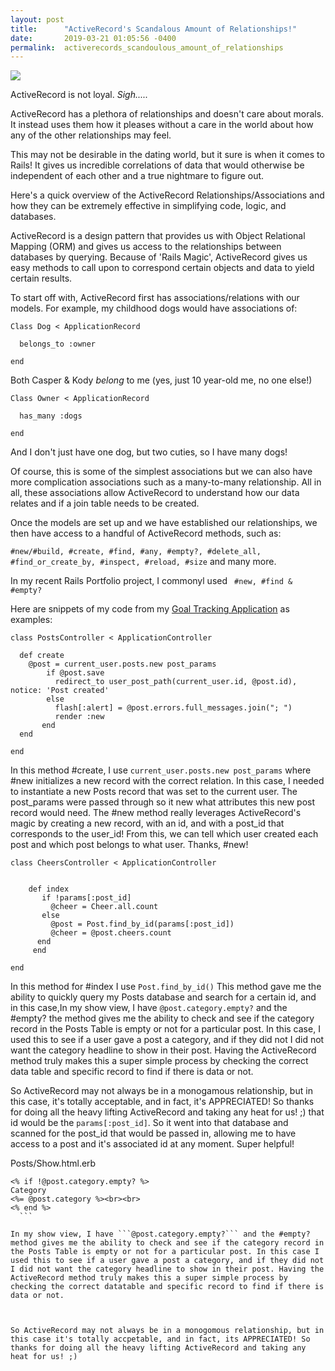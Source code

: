 ```yaml
---
layout: post
title:      "ActiveRecord's Scandalous Amount of Relationships!"
date:       2019-03-21 01:05:56 -0400
permalink:  activerecords_scandoulous_amount_of_relationships
---
```



![](https://giphy.com/gifs/mrw-girl-bar-3lgGnnTQFi05a)

ActiveRecord is not loyal. *Sigh.....*


ActiveRecord has a plethora of relationships and doesn't care about morals. It instead uses them how it pleases without a care in the world about how any of the other relationships may feel.

This may not be desirable in the dating world, but it sure is when it comes to Rails! It gives us incredible correlations of data that would otherwise be independent of each other and a true nightmare to figure out.

Here's a quick overview of the ActiveRecord Relationships/Associations and how they can be extremely effective in simplifying code, logic, and databases.

ActiveRecord is a design pattern that provides us with Object Relational Mapping (ORM) and gives us access to the relationships between databases by querying. Because of 'Rails Magic', ActiveRecord gives us easy methods to call upon to correspond certain objects and data to yield certain results.

To start off with, ActiveRecord first has associations/relations with our models. For example, my childhood dogs would have associations of:

```
Class Dog < ApplicationRecord

  belongs_to :owner

end
```

Both Casper & Kody *belong* to me (yes, just 10 year-old me, no one else!)

```
Class Owner < ApplicationRecord

  has_many :dogs

end
```


And I don't just have one dog, but two cuties, so I have many dogs!


Of course, this is some of the simplest associations but we can also have more complication associations such as a many-to-many relationship. All in all, these associations allow ActiveRecord to understand how our data relates and if a join table needs to be created.

Once the models are set up and we have established our relationships, we then have access to a handful of ActiveRecord methods, such as:

`#new/#build, #create, #find, #any, #empty?, #delete_all, #find_or_create_by, #inspect, #reload, #size` and many more.


In my recent Rails Portfolio project, I commonyl used ` #new, #find & #empty?`

Here are snippets of my code from my [Goal Tracking Application](https://github.com/cbronzo/goal-tracker) as examples:

```
class PostsController < ApplicationController

  def create
    @post = current_user.posts.new post_params
        if @post.save
          redirect_to user_post_path(current_user.id, @post.id), notice: 'Post created'
        else
          flash[:alert] = @post.errors.full_messages.join("; ")
          render :new
       end
  end
		
end
```

In this method #create, I use ```current_user.posts.new post_params``` where #new initializes a new record with the correct relation. In this case, I needed to instantiate a new Posts record that was set to the current user. The post_params were passed through so it new what attributes this new post record would need. The #new method really leverages ActiveRecord's magic by creating a new record, with an id, and with a post_id that corresponds to the user_id!  From this, we can tell which user created each post and which post belongs to what user. Thanks, #new!



```
class CheersController < ApplicationController


    def index
       if !params[:post_id]
         @cheer = Cheer.all.count
       else
         @post = Post.find_by_id(params[:post_id])
         @cheer = @post.cheers.count
      end
	 end
	 
end
```
	
In this method for #index I use ```Post.find_by_id()``` This method gave me the ability to quickly query my Posts database and search for a certain id, and in this case,In my show view, I have ```@post.category.empty?``` and the #empty? the method gives me the ability to check and see if the category record in the Posts Table is empty or not for a particular post. In this case, I used this to see if a user gave a post a category, and if they did not I did not want the category headline to show in their post. Having the ActiveRecord method truly makes this a super simple process by checking the correct data table and specific record to find if there is data or not. 



So ActiveRecord may not always be in a monogamous relationship, but in this case, it's totally acceptable, and in fact, it's APPRECIATED! So thanks for doing all the heavy lifting ActiveRecord and taking any heat for us! ;) that id would be the ```params[:post_id]```. So it went into that database and scanned for the post_id that would be passed in, allowing me to have access to a post and it's associated id at any moment. Super helpful!



Posts/Show.html.erb

  ```
<% if !@post.category.empty? %>
  Category
  <%= @post.category %><br><br>
<% end %>
	```

In my show view, I have ```@post.category.empty?``` and the #empty? method gives me the ability to check and see if the category record in the Posts Table is empty or not for a particular post. In this case I used this to see if a user gave a post a category, and if they did not I did not want the category headline to show in their post. Having the ActiveRecord method truly makes this a super simple process by checking the correct datatable and specific record to find if there is data or not. 



So ActiveRecord may not always be in a monogomous relationship, but in this case it's totally accpetable, and in fact, its APPRECIATED! So thanks for doing all the heavy lifting ActiveRecord and taking any heat for us! ;)




